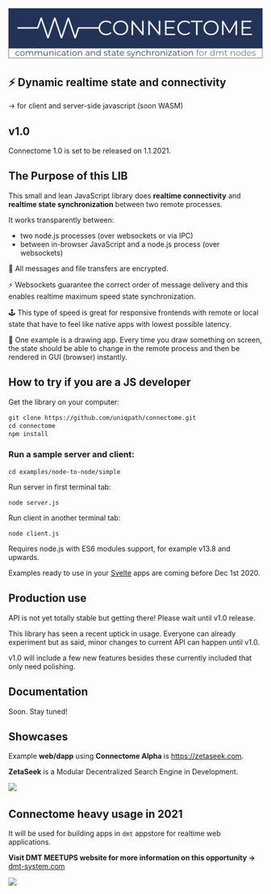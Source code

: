 <img src="img/connectome_logo.png?v=2">

## ⚡ Dynamic realtime state and connectivity

→ for client and server-side javascript (soon WASM)

## v1.0

Connectome 1.0 is set to be released on 1.1.2021.

## The Purpose of this LIB

This small and lean JavaScript library does **realtime connectivity** and **realtime state synchronization** between two remote processes.

It works transparently between:

- two node.js processes (over websockets or via IPC)
- between in-browser JavaScript and a node.js process (over websockets)

🔐 All messages and file transfers are encrypted.

⚡ Websockets guarantee the correct order of message delivery and this enables realtime maximum speed state synchronization.

🕹️ This type of speed is great for responsive frontends with remote or local state that have to feel like native apps with lowest possible latency.

🎨 One example is a drawing app. Every time you draw something on screen, the state should be able to change in the remote process and then be rendered in GUI (browser) instantly.



## How to try if you are a JS developer

Get the library on your computer:
```
git clone https://github.com/uniqpath/connectome.git
cd connectome
npm install
```

### Run a sample server and client:

```
cd examples/node-to-node/simple
```

Run server in first terminal tab:
```
node server.js
```

Run client in another terminal tab:
```
node client.js
```

Requires node.js with ES6 modules support, for example v13.8 and upwards.

Examples ready to use in your [Svelte](https://svelte.dev) apps are coming before Dec 1st 2020.

## Production use

API is not yet totally stable but getting there! Please wait until v1.0 release.

This library has seen a recent uptick in usage. Everyone can already experiment but as said, minor changes to current API can happen until v1.0.

v1.0 will include a few new features besides these currently included that only need polishing.

## Documentation

Soon. Stay tuned!

## Showcases

Example **web/dapp** using **Connectome Alpha** is https://zetaseek.com.

**ZetaSeek** is a Modular Decentralized Search Engine in Development.

<img src="https://github.com/uniqpath/info/blob/master/assets/img/zeta_banner.png?raw=true">

## Connectome heavy usage in 2021

It will be used for building apps in `dmt` appstore for realtime web applications.

**Visit DMT MEETUPS website for more information on this opportunity →** [dmt-system.com](https://dmt-system.com)

<img src="https://github.com/uniqpath/info/blob/master/assets/img/dmt_research_space.jpg?raw=true">

<!-- <img src="https://github.com/uniqpath/info/blob/master/assets/img/wolf_dark_moon.jpg?raw=true"> -->
